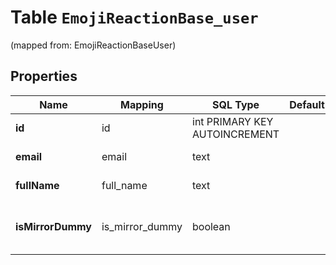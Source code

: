 
# Table `EmojiReactionBase_user` 
(mapped from: EmojiReactionBaseUser)

## Properties
Name | Mapping | SQL Type | Default | Type | Description | Notes
---- | ------- | -------- | ------- | ---- | ----------- | -----
**id** | id | int PRIMARY KEY AUTOINCREMENT |  | **kotlin.Int** | ID of the user.  |  [optional]
**email** | email | text |  | **kotlin.String** | Email of the user.  |  [optional]
**fullName** | full_name | text |  | **kotlin.String** | Full name of the user.  |  [optional]
**isMirrorDummy** | is_mirror_dummy | boolean |  | **kotlin.Boolean** | Whether the user is a mirror dummy.  |  [optional]






